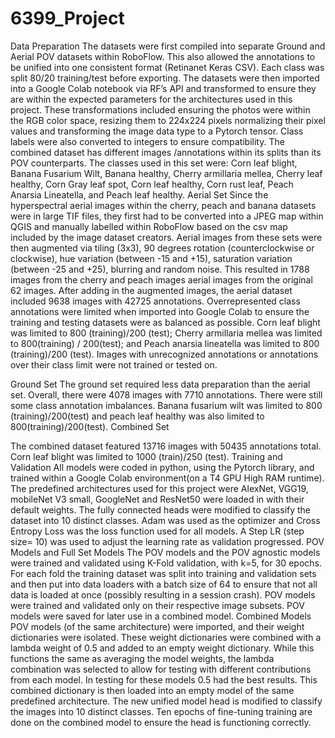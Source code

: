 # 6399_Project

Data Preparation
The datasets were first compiled into separate Ground and Aerial POV datasets within RoboFlow. This also allowed the annotations to be unified into one consistent format (Retinanet Keras CSV). Each class was split 80/20 training/test before exporting. The datasets were then imported into a Google Colab notebook via RF’s API and transformed to ensure they are within the expected parameters for the architectures used in this project. These transformations included ensuring the photos were within the RGB color space, resizing them to 224x224 pixels normalizing their pixel values and transforming the image data type to a Pytorch tensor. Class labels were also converted to integers to ensure compatibility. The combined dataset has different images /annotations within its splits than its POV counterparts. The classes used in this set were: Corn leaf blight, Banana Fusarium Wilt, Banana healthy, Cherry armillaria mellea, Cherry leaf healthy, Corn Gray leaf spot, Corn leaf healthy, Corn rust leaf, Peach Anarsia Lineatella, and Peach leaf healthy.
Aerial Set
Since the hyperspectral aerial images within the cherry, peach and banana datasets were in large TIF files, they first had to be converted into a JPEG map within QGIS and manually labelled within RoboFlow based on the csv map included by the image dataset creators. Aerial images from these sets were then augmented via tiling (3x3), 90 degrees rotation (counterclockwise or clockwise), hue variation (between -15 and +15), saturation variation (between -25 and +25), blurring and random noise. This resulted in 1788 images from the cherry and peach images aerial images from the original 62 images. 
After adding in the augmented images, the aerial dataset included 9638 images with 42725 annotations. Overrepresented class annotations were limited when imported into Google Colab to ensure the training and testing datasets were as balanced as possible. Corn leaf blight was limited to 800 (training)/200 (test); Cherry armillaria mellea was limited to 800(training) / 200(test); and Peach anarsia lineatella was limited to 800 (training)/200 (test). Images with unrecognized annotations or annotations over their class limit were not trained or tested on. 

Ground Set
The ground set required less data preparation than the aerial set. Overall, there were 4078 images with 7710 annotations. There were still some class annotation imbalances. Banana fusarium wilt was limited to 800 (training)/200(test) and peach leaf healthy was also limited to 800(training)/200(test).
Combined Set

The combined dataset featured 13716 images with 50435 annotations total. Corn leaf blight was limited to 1000 (train)/250 (test).
Training and Validation
All models were coded in python, using the Pytorch library, and trained within a Google Colab environment(on a T4 GPU High RAM runtime). The predefined architectures used for this project were AlexNet, VGG19, mobileNet V3 small, GoogleNet and ResNet50 were loaded in with their default weights. The fully connected heads were modified to classify the dataset into 10 distinct classes. Adam was used as the optimizer and Cross Entropy Loss was the loss function used for all models. A Step LR (step size= 10) was used to adjust the learning rate as validation progressed.
POV Models and Full Set Models
The POV models and the POV agnostic models were trained and validated using K-Fold validation, with k=5, for 30 epochs. For each fold the training dataset was split into training and validation sets and then put into data loaders with a batch size of 64 to ensure that not all data is loaded at once (possibly resulting in a session crash). POV models were trained and validated only on their respective image subsets. POV models were saved for later use in a combined model.
Combined Models
POV models (of the same architecture) were imported, and their weight dictionaries were isolated. These weight dictionaries were combined with a lambda weight of 0.5 and added to an empty weight dictionary. While this functions the same as averaging the model weights, the lambda combination was selected to allow for testing with different contributions from each model. In testing for these models 0.5 had the best results. This combined dictionary is then loaded into an empty model of the same predefined architecture. The new unified model head is modified to classify the images into 10 distinct classes. Ten epochs of fine-tuning training are done on the combined model to ensure the head is functioning correctly.
